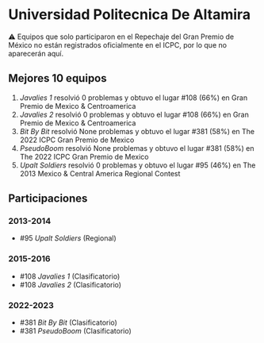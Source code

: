 # Universidad Politecnica De Altamira

:warning: Equipos que solo participaron en el Repechaje del Gran Premio de México no están registrados oficialmente en el ICPC, por lo que no aparecerán aquí.

## Mejores 10 equipos

1. _Javalies 1_ resolvió 0 problemas y obtuvo el lugar #108 (66%) en Gran Premio de Mexico & Centroamerica
1. _Javalies 2_ resolvió 0 problemas y obtuvo el lugar #108 (66%) en Gran Premio de Mexico & Centroamerica
1. _Bit By Bit_ resolvió None problemas y obtuvo el lugar #381 (58%) en The 2022 ICPC Gran Premio de Mexico
1. _PseudoBoom_ resolvió None problemas y obtuvo el lugar #381 (58%) en The 2022 ICPC Gran Premio de Mexico
1. _Upalt Soldiers_ resolvió 0 problemas y obtuvo el lugar #95 (46%) en The 2013 Mexico & Central America Regional Contest

## Participaciones

### 2013-2014

- #95 _Upalt Soldiers_ (Regional)

### 2015-2016

- #108 _Javalies 1_ (Clasificatorio)
- #108 _Javalies 2_ (Clasificatorio)

### 2022-2023

- #381 _Bit By Bit_ (Clasificatorio)
- #381 _PseudoBoom_ (Clasificatorio)



